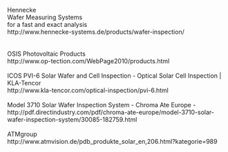 <p>Hennecke<br />Wafer Measuring Systems<br />for a fast and exact analysis<br />http://www.hennecke-systems.de/products/wafer-inspection/<br /><br /><br />OSIS Photovoltaic Products<br />http://www.op-tection.com/WebPage2010/products.html<br /><br />ICOS PVI-6 Solar Wafer and Cell Inspection - Optical Solar Cell Inspection | KLA-Tencor <br />http://www.kla-tencor.com/optical-inspection/pvi-6.html<br /><br />Model 3710 Solar Wafer Inspection System - Chroma Ate Europe -<br />http://pdf.directindustry.com/pdf/chroma-ate-europe/model-3710-solar-wafer-inspection-system/30085-182759.html<br /><br />ATMgroup<br />http://www.atmvision.de/pdb_produkte_solar_en,206.html?kategorie=989</p>